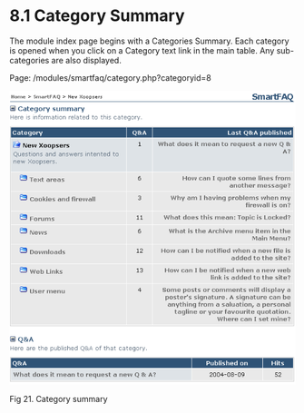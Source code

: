 # 8.1 Category Summary

The module index page begins with a Categories Summary. Each category is opened when you click on a Category text link in the main table. Any sub-categories are also displayed.

Page: /modules/smartfaq/category.php?categoryid=8 

![](../../assets/user-category.png)

Fig 21. Category summary